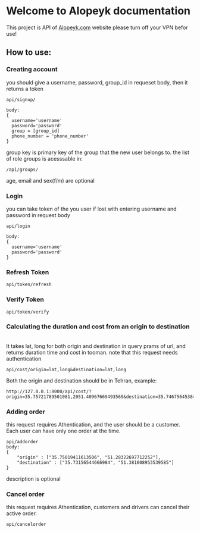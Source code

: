 # Welcome to Alopeyk documentation
This project is API of [Alopeyk.com](https://alopeyk.com/) website
please turn off your VPN befor use!
## How to use:
### Creating account
you should give a username, password, group_id in requeset body, then it returns a token
```
api/signup/

body:
{
  username='username'
  password='password'
  group = [group_id]
  phone_number = 'phone_number'
}
```
group key is primary key of the group that the new user belongs to. the list of role groups is acesssable in:
```
/api/groups/
```
age, email and sex(f/m) are optional<br>
### Login
you can take token of the you user if lost with entering username and password in request body
```
api/login

body:
{
  username='username'
  password='password'
}

```
### Refresh Token
```
api/token/refresh
```
### Verify Token
```
api/token/verify
```
### Calculating the duration and cost from an origin to destination
<br>It takes lat, long for both origin and destination in query prams of url, and returns duration time and cost in tooman. note that this request needs authentication
```
api/cost/origin=lat,long&destination=lat,long
```
Both the origin and destination should be in Tehran, example:
```
http://127.0.0.1:8000/api/cost/?origin=35.75721789501081,2051.40967669493569&destination=35.746756453846,2051.37487729402636
```
### Adding order
this request requires Athentication, and the user should be a customer. Each user can have only one order at the time.
```
api/addorder
body:
{
    "origin" : ["35.75019411613506", "51.28322697712252"],
    "destination" : ["35.73156544666984", "51.381008953539585"]
}
```
description is optional
### Cancel order
this request requires Athentication, customers and drivers can cancel their active order.
```
api/cancelorder
```
